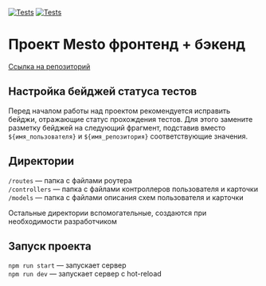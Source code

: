 [![Tests](https://github.com/Dmitry-Kovalev-dev/express-mesto-gha/actions/workflows/tests-13-sprint.yml/badge.svg)](https://github.com/Dmitry-Kovalev-dev/express-mesto-gha/actions/workflows/tests-13-sprint.yml) [![Tests](https://github.com/Dmitry-Kovalev-dev/express-mesto-gha/actions/workflows/tests-14-sprint.yml/badge.svg)](https://github.com/Dmitry-Kovalev-dev/express-mesto-gha/actions/workflows/tests-14-sprint.yml)
# Проект Mesto фронтенд + бэкенд

[Ссылка на репозиторий](https://github.com/Dmitry-Kovalev-dev/express-mesto-gha)


## Настройка бейджей статуса тестов
Перед началом работы над проектом рекомендуется исправить бейджи, отражающие статус прохождения тестов.
Для этого замените разметку бейджей на следующий фрагмент, подставив вместо `${имя_пользователя}` и `${имя_репозитория}` соответствующие значения.


## Директории

`/routes` — папка с файлами роутера  
`/controllers` — папка с файлами контроллеров пользователя и карточки   
`/models` — папка с файлами описания схем пользователя и карточки  
  
Остальные директории вспомогательные, создаются при необходимости разработчиком

## Запуск проекта

`npm run start` — запускает сервер   
`npm run dev` — запускает сервер с hot-reload
